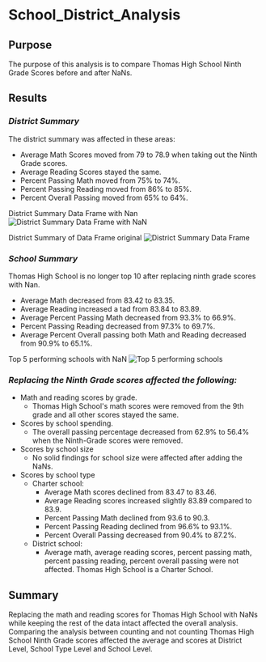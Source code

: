 # School_District_Analysis

## Purpose 
The purpose of this analysis is to compare Thomas High School Ninth Grade Scores before and after NaNs.

## Results
### *District Summary*

The district summary was affected in these areas:
- Average Math Scores moved from 79 to 78.9 when taking out the Ninth Grade scores.
-	Average Reading Scores stayed the same.
-	Percent Passing Math moved from 75% to 74%.
-	Percent Passing Reading moved from 86% to 85%.
-	Percent Overall Passing moved from 65% to 64%.

District Summary Data Frame with Nan
![District Summary Data Frame with NaN](https://user-images.githubusercontent.com/110357810/190533549-b9ac25b9-c9b2-4a31-91b2-80c4fde37566.png)

District Summary of Data Frame original
![District Summary Data Frame](https://user-images.githubusercontent.com/110357810/190533572-fb85fd63-2f23-4907-b42d-3bd8d7a97b68.png)

### *School Summary*

Thomas High School is no longer top 10 after replacing ninth grade scores with Nan.
- Average Math decreased from 83.42 to 83.35.
- Average Reading increased a tad from 83.84 to 83.89.
- Average Percent Passing Math decreased from 93.3% to 66.9%.
- Percent Passing Reading decreased from 97.3% to 69.7%.
- Average Percent Overall passing both Math and Reading decreased from 90.9% to 65.1%.

Top 5 performing schools with NaN
![Top 5 performing schools](https://user-images.githubusercontent.com/110357810/190533858-19201ff8-5a0f-4984-8efb-a18274d29407.png)


### *Replacing the Ninth Grade scores affected the following:*

- Math and reading scores by grade.
    - Thomas High School's math scores were removed from the 9th grade and all other scores stayed the same.
- Scores by school spending.
    - The overall passing percentage decreased from 62.9% to 56.4% when the Ninth-Grade scores were removed.
- Scores by school size
    - No solid findings for school size were affected after adding the NaNs.
- Scores by school type
    - Charter school:
        - Average Math scores declined from 83.47 to 83.46.
        - Average Reading scores increased slightly 83.89 compared to 83.9.
        - Percent Passing Math declined from 93.6 to 90.3.
        - Percent Passing Reading declined from 96.6% to 93.1%.
        - Percent Overall Passing decreased from 90.4% to 87.2%.
    - District school:
        - Average math, average reading scores, percent passing math, percent passing reading, percent overall passing were not affected. Thomas High School is a Charter School.


## Summary
 Replacing the math and reading scores for Thomas High School with NaNs while keeping the rest of the data intact affected the overall analysis. Comparing the analysis between counting and not counting Thomas High School Ninth Grade scores affected the average and scores at District Level, School Type Level and School Level.
